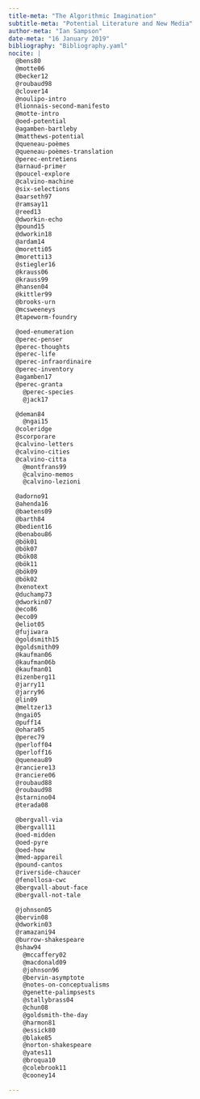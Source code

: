 ```yaml
---
title-meta: "The Algorithmic Imagination"
subtitle-meta: "Potential Literature and New Media"
author-meta: "Ian Sampson"
date-meta: "16 January 2019"
bibliography: "Bibliography.yaml"
nocite: |
  @bens80
  @motte06
  @becker12
  @roubaud98
  @clover14
  @noulipo-intro
  @lionnais-second-manifesto
  @motte-intro
  @oed-potential
  @agamben-bartleby
  @matthews-potential
  @queneau-poèmes
  @queneau-poèmes-translation
  @perec-entretiens
  @arnaud-primer
  @poucel-explore
  @calvino-machine
  @six-selections
  @aarseth97
  @ramsay11
  @reed13
  @dworkin-echo
  @pound15
  @dworkin18
  @ardam14
  @moretti05
  @moretti13
  @stiegler16
  @krauss06
  @krauss99
  @hansen04
  @kittler99
  @brooks-urn
  @mcsweeneys
  @tapeworm-foundry

  @oed-enumeration
  @perec-penser
  @perec-thoughts
  @perec-life
  @perec-infraordinaire
  @perec-inventory
  @agamben17
  @perec-granta
	@perec-species
	@jack17

  @deman84
	@ngai15
  @coleridge
  @scorporare
  @calvino-letters
  @calvino-cities
  @calvino-citta
	@montfrans99
	@calvino-memos
	@calvino-lezioni

  @adorno91
  @ahenda16
  @baetens09
  @barth84
  @bedient16
  @benabou86
  @bök01
  @bök07
  @bök08
  @bök11
  @bök09
  @bök02
  @xenotext
  @duchamp73
  @dworkin07
  @eco86
  @eco09
  @eliot05
  @fujiwara
  @goldsmith15
  @goldsmith09
  @kaufman06
  @kaufman06b
  @kaufman01
  @izenberg11
  @jarry11
  @jarry96
  @lin09
  @meltzer13
  @ngai05
  @puff14
  @ohara05
  @perec79
  @perloff04
  @perloff16
  @queneau89
  @ranciere13
  @ranciere06
  @roubaud88
  @roubaud98
  @starnino04
  @terada08

  @bergvall-via
  @bergvall11
  @oed-midden
  @oed-pyre
  @oed-how
  @med-appareil
  @pound-cantos
  @riverside-chaucer
  @fenollosa-cwc
  @bergvall-about-face
  @bergvall-not-tale

  @johnson05
  @bervin08
  @dworkin03
  @ramazani94
  @burrow-shakespeare
  @shaw94
	@mccaffery02
	@macdonald09
	@johnson96
	@bervin-asymptote
	@notes-on-conceptualisms
	@genette-palimpsests
	@stallybrass04
	@chun08
	@goldsmith-the-day
	@harmon81
	@essick80
	@blake85
	@norton-shakespeare
	@yates11
	@broqua10
	@colebrook11
	@cooney14

---
```

